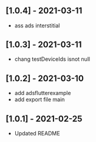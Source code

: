 #

## [1.0.4] - 2021-03-11

- ass ads interstitial

## [1.0.3] - 2021-03-11

- chang testDeviceIds isnot null

## [1.0.2] - 2021-03-10

- add adsflutterexample
- add export file main

## [1.0.1] - 2021-02-25

- Updated README
